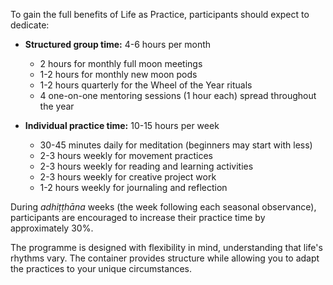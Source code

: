 To gain the full benefits of Life as Practice, participants should expect to dedicate:

-   **Structured group time:** 4-6 hours per month
    -   2 hours for monthly full moon meetings
    -   1-2 hours for monthly new moon pods
    -   1-2 hours quarterly for the Wheel of the Year rituals
    -   4 one-on-one mentoring sessions (1 hour each) spread throughout the year

-   **Individual practice time:** 10-15 hours per week
    -   30-45 minutes daily for meditation (beginners may start with less)
    -   2-3 hours weekly for movement practices
    -   2-3 hours weekly for reading and learning activities
    -   2-3 hours weekly for creative project work
    -   1-2 hours weekly for journaling and reflection

During *adhiṭṭhāna* weeks (the week following each seasonal observance), participants are encouraged to increase their practice time by approximately 30%.

The programme is designed with flexibility in mind, understanding that life's rhythms vary. The container provides structure while allowing you to adapt the practices to your unique circumstances.